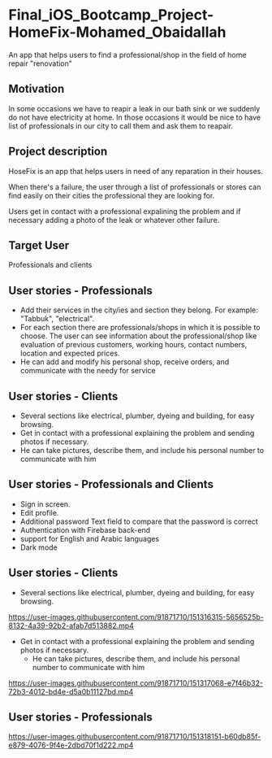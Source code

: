 # Final_iOS_Bootcamp_Project-HomeFix-Mohamed_Obaidallah
An app that helps users to find a professional/shop in the field of home repair "renovation"


## Motivation
In some occasions we have to reapir a leak in our bath sink or we suddenly do not have electricity at home. In those occasions it would be nice to have list of professionals in our city to call them and ask them to reapair.

## Project description
HoseFix is an app that helps users in need of any reparation in their houses.

When there's a failure, the user through a list of professionals or stores can find easily on their cities the professional they are looking for. 

Users get in contact with a professional expalining the problem and if necessary adding a photo of the leak or whatever other failure.


## Target User
Professionals and clients


## User stories - Professionals
   - Add their services in the city/ies and section they belong.  For example: "Tabbuk", "electrical".
   - For each section there are professionals/shops in which it is possible to choose. The user can see information about the professional/shop like evaluation of previous customers, working hours, contact numbers, location and expected prices.
   - He can add and modify his personal shop, receive orders, and communicate with the needy for service


## User stories - Clients
   - Several sections like electrical, plumber, dyeing and building, for easy browsing.
   - Get in contact with a professional explaining the problem and sending photos if necessary.
   -  He can take pictures, describe them, and include his personal number to communicate with him

## User stories - Professionals and Clients
   - Sign in screen.
   - Edit profile.
   - Additional password Text field to compare that the password is correct
   - Authentication with Firebase back-end
   -  support for English and Arabic languages
   - Dark mode

## User stories - Clients
   - Several sections like electrical, plumber, dyeing and building, for easy browsing.

https://user-images.githubusercontent.com/91871710/151316315-5656525b-8132-4a39-92b2-afab7d513882.mp4

 - Get in contact with a professional explaining the problem and sending photos if necessary.
   -  He can take pictures, describe them, and include his personal number to communicate with him

https://user-images.githubusercontent.com/91871710/151317068-e7f46b32-72b3-4012-bd4e-d5a0b11127bd.mp4


## User stories - Professionals

https://user-images.githubusercontent.com/91871710/151318151-b60db85f-e879-4076-9f4e-2dbd70f1d222.mp4




